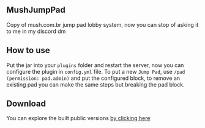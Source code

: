 ## MushJumpPad
Copy of mush.com.br jump pad lobby system, now you can stop of asking it to me in my discord dm

## How to use
Put the jar into your `plugins` folder and restart the server, now you can configure the plugin in `config.yml` file.
To put a new `Jump Pad`, use `/pad` `(permission: pad.admin)` and put the configured block, to remove an existing pad you can make the same steps but breaking the pad block.

## Download
You can explore the built public versions [by clicking here](https://github.com/syncwrld/MushJumpPad/releases)
